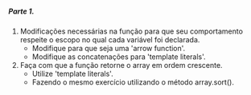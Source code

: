 ##### Parte 1.
1. Modificações necessárias na função para que seu comportamento respeite o escopo no qual cada variável foi declarada.
    - Modifique para que seja uma 'arrow function'.
    - Modifique as concatenações para 'template literals'.
2. Faça com que a função retorne  o array em ordem crescente.
    - Utilize 'template literals'.
    - Fazendo o mesmo exercício utilizando o método array.sort().
    
